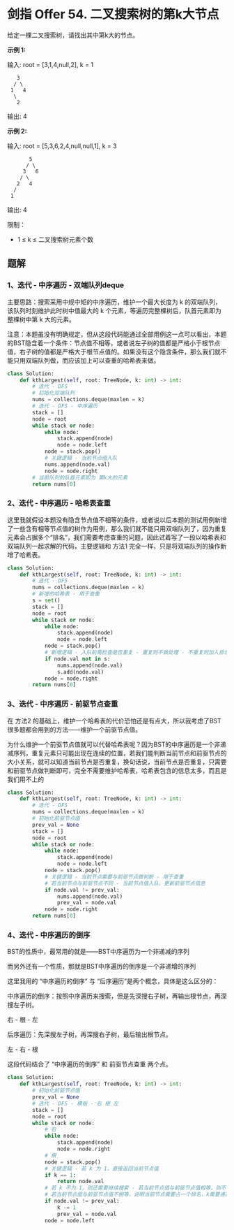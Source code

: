 # 剑指 Offer 54. 二叉搜索树的第k大节点

给定一棵二叉搜索树，请找出其中第k大的节点。

 

**示例 1:**

输入: root = [3,1,4,null,2], k = 1

```
   3
  / \
 1   4
  \
   2
```

输出: 4

**示例 2:**

输入: root = [5,3,6,2,4,null,null,1], k = 3
     

```
  	   5
      / \
     3   6
    / \
   2   4
  /
 1
```

输出: 4


限制：

- 1 ≤ k ≤ 二叉搜索树元素个数

## 题解

### 1、迭代 - 中序遍历 - 双端队列deque

主要思路：搜索采用中规中矩的中序遍历，维护一个最大长度为 k 的双端队列，该队列时刻维护此时树中值最大的 k 个元素，等遍历完整棵树后，队首元素即为整棵树中第 k 大的元素。

注意：本题虽没有明确规定，但从这段代码能通过全部用例这一点可以看出，本题的BST隐含着一个条件：节点值不相等，或者说左子树的值都是严格小于根节点值，右子树的值都是严格大于根节点值的。如果没有这个隐含条件，那么我们就不能只用双端队列做，而应该加上可以查重的哈希表来做。

```python
class Solution:
    def kthLargest(self, root: TreeNode, k: int) -> int:
        # 迭代 - DFS
        # 初始化双端队列
        nums = collections.deque(maxlen = k)
        # 迭代 - DFS - 中序遍历
        stack = []
        node = root
        while stack or node:
            while node:
                stack.append(node)
                node = node.left
            node = stack.pop()
            # 关键逻辑 - 当前节点值入队
            nums.append(node.val)
            node = node.right
        # 当前队列的队首元素即为 第k大的元素
        return nums[0]
```

### 2、迭代 - 中序遍历 - 哈希表查重

这里我就假设本题没有隐含节点值不相等的条件，或者说以后本题的测试用例新增了一些含有相等节点值的树作为用例，那么我们就不能只用双端队列了，因为重复元素会占据多个“排名”，我们需要考虑查重的问题，因此试着写了一段以哈希表和双端队列一起求解的代码，主要逻辑和 方法1 完全一样，只是将双端队列的操作新增了哈希表。

```python
class Solution:
    def kthLargest(self, root: TreeNode, k: int) -> int:
        # 迭代 - DFS
        nums = collections.deque(maxlen = k)
        # 新增的哈希表 - 用于查重
        s = set()
        stack = []
        node = root
        while stack or node:
            while node:
                stack.append(node)
                node = node.left
            node = stack.pop()
            # 新增逻辑 - 入队前需检查是否重复 - 重复则不做处理 - 不重复则加入排名
            if node.val not in s:
                nums.append(node.val)
                s.add(node.val)
            node = node.right
        return nums[0]
```

### 3、迭代 - 中序遍历 - 前驱节点查重

在 方法2 的基础上，维护一个哈希表的代价恐怕还是有点大，所以我考虑了BST很多题都会用到的方法——维护一个前驱节点值。

为什么维护一个前驱节点值就可以代替哈希表呢？因为BST的中序遍历是一个非递减序列，重复元素只可能出现在连续的位置，若我们能判断当前节点和前驱节点的大小关系，就可以知道当前节点是否重复，换句话说，当前节点是否重复，只需要和前驱节点做判断即可，完全不需要维护哈希表，哈希表包含的信息太多，而且是我们用不上的

```python
class Solution:
    def kthLargest(self, root: TreeNode, k: int) -> int:
        # 迭代 - DFS
        nums = collections.deque(maxlen = k)
        # 初始化前驱节点值
        prev_val = None
        stack = []
        node = root
        while stack or node:
            while node:
                stack.append(node)
                node = node.left
            node = stack.pop()
            # 关键逻辑 - 当前节点需要与前驱节点做判断 - 用于查重
            # 若当前节点与前驱节点不同 - 当前节点值入队，更新前驱节点信息
            if node.val != prev_val:
                nums.append(node.val)
                prev_val = node.val
            node = node.right
        return nums[0]
```

### 4、迭代 - 中序遍历的倒序 

BST的性质中，最常用的就是——BST中序遍历为一个非递减的序列

而另外还有一个性质，那就是BST中序遍历的倒序是一个非递增的序列

这里我用的 “中序遍历的倒序” 与 “后序遍历”是两个概念，具体是这么区分的：

中序遍历的倒序：按照中序遍历来搜索，但是先深搜右子树，再输出根节点，再深搜左子树。

右 - 根 - 左

后序遍历：先深搜左子树，再深搜右子树，最后输出根节点。 

左 - 右 - 根

这段代码结合了 “中序遍历的倒序” 和 前驱节点查重 两个点。

```python
class Solution:
    def kthLargest(self, root: TreeNode, k: int) -> int:
        # 初始化前驱节点值
        prev_val = None
        # 迭代 - DFS - 模板 - 右 根 左
        stack = []
        node = root
        while stack or node:
            # 右
            while node:
                stack.append(node)
                node = node.right
           	# 根
            node = stack.pop()
            # 关键逻辑 - 若 k 为 1，直接返回当前节点值
            if k == 1:
                return node.val
           	# 若 k 不为 1，则还需要继续搜索 - 若当前节点值与前驱节点值相等，则不占排名，k不递减
            # 若当前节点值与前驱节点值不相等，说明当前节点需要占一个排名，k需要递减1，同时更新前驱节点
            if node.val != prev_val:
                k -= 1
                prev_val = node.val
            node = node.left
```


